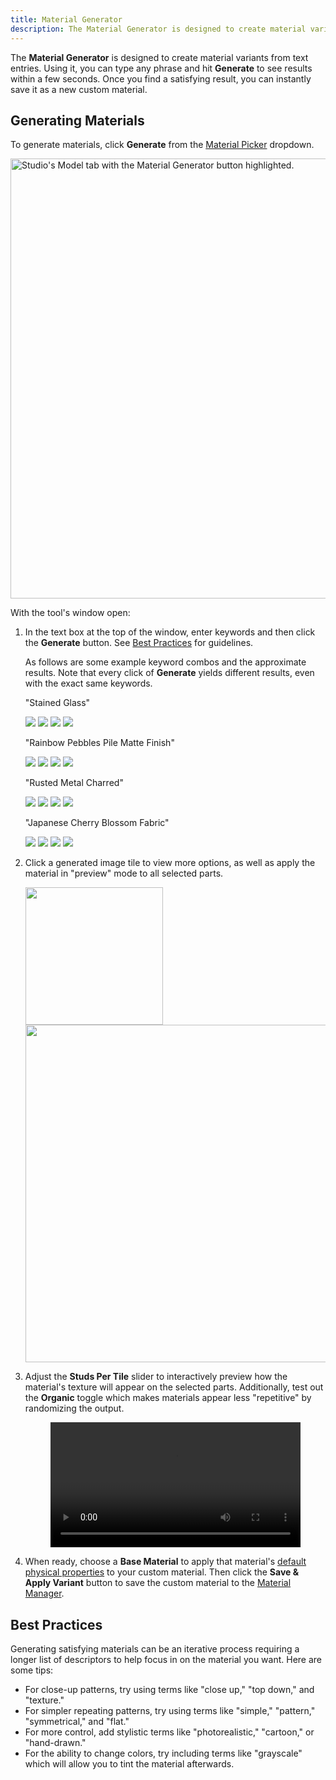 ```yaml
---
title: Material Generator
description: The Material Generator is designed to create material variants from text entries.
---
```


The **Material Generator** is designed to create material variants from text entries. Using it, you can type any phrase and hit **Generate** to see results within a few seconds. Once you find a satisfying result, you can instantly save it as a new custom material.

## Generating Materials

To generate materials, click **Generate** from the [Material Picker](../parts/materials.md#material-widget) dropdown.

<img src="../assets/studio/general/Model-Tab-Material-Generator.png" width="704" alt="Studio's Model tab with the Material Generator button highlighted." />

With the tool's window open:

1. In the text box at the top of the window, enter keywords and then click the **Generate** button. See [Best Practices](#best-practices) for guidelines.

   As follows are some example keyword combos and the approximate results. Note that every click of **Generate** yields different results, even with the exact same keywords.

   <Tabs>
   <TabItem label="Example 1">
      <p>"Stained Glass"</p>
      <GridContainer numColumns="4">
      <img src="../assets/modeling/materials/Material-Generator-Example-2D.jpg" />
      <img src="../assets/modeling/materials/Material-Generator-Example-2C.jpg" />
      <img src="../assets/modeling/materials/Material-Generator-Example-2A.jpg" />
      <img src="../assets/modeling/materials/Material-Generator-Example-2B.jpg" />
      </GridContainer>
   </TabItem>
   <TabItem label="Example 2">
      <p>"Rainbow Pebbles Pile Matte Finish"</p>
      <GridContainer numColumns="4">
      <img src="../assets/modeling/materials/Material-Generator-Example-1A.jpg" />
      <img src="../assets/modeling/materials/Material-Generator-Example-1B.jpg" />
      <img src="../assets/modeling/materials/Material-Generator-Example-1C.jpg" />
      <img src="../assets/modeling/materials/Material-Generator-Example-1D.jpg" />
      </GridContainer>
   </TabItem>
   <TabItem label="Example 3">
      <p>"Rusted Metal Charred"</p>
      <GridContainer numColumns="4">
      <img src="../assets/modeling/materials/Material-Generator-Example-3A.jpg" />
      <img src="../assets/modeling/materials/Material-Generator-Example-3B.jpg" />
      <img src="../assets/modeling/materials/Material-Generator-Example-3C.jpg" />
      <img src="../assets/modeling/materials/Material-Generator-Example-3D.jpg" />
      </GridContainer>
   </TabItem>
   <TabItem label="Example 4">
      <p>"Japanese Cherry Blossom Fabric"</p>
      <GridContainer numColumns="4">
      <img src="../assets/modeling/materials/Material-Generator-Example-4C.jpg" />
      <img src="../assets/modeling/materials/Material-Generator-Example-4B.jpg" />
      <img src="../assets/modeling/materials/Material-Generator-Example-4A.jpg" />
      <img src="../assets/modeling/materials/Material-Generator-Example-4D.jpg" />
      </GridContainer>
   </TabItem>
   </Tabs>

2. Click a generated image tile to view more options, as well as apply the material in "preview" mode to all selected parts.

   <Grid container spacing={2}>
   <Grid item><img src="../assets/modeling/materials/Material-Generator-Expanded-Options.png" width="220" /></Grid>
   <Grid item><img src="../assets/modeling/materials/Material-Generator-Preview-On-Part.jpg" width="540" /></Grid>
   </Grid>

3. Adjust the **Studs Per Tile** slider to interactively preview how the material's texture will appear on the selected parts. Additionally, test out the **Organic** toggle which makes materials appear less "repetitive" by randomizing the output.

   <figure>
   <video src="../assets/modeling/materials/Material-Generator-Preview.mp4" controls width="100%" alt="Adjustment of Studs Per Tile value and Organic toggle" />
   <figcaption>Adjustment of **Studs Per Tile** value and **Organic** toggle</figcaption>
   </figure>

4. When ready, choose a **Base Material** to apply that material's [default physical properties](../parts/materials.md#default-physical-properties) to your custom material. Then click the **Save & Apply Variant** button to save the custom material to the [Material Manager](../parts/materials.md#material-manager).

## Best Practices

Generating satisfying materials can be an iterative process requiring a longer list of descriptors to help focus in on the material you want. Here are some tips:

- For close-up patterns, try using terms like "close&nbsp;up," "top down," and "texture."
- For simpler repeating patterns, try using terms like "simple," "pattern," "symmetrical," and "flat."
- For more control, add stylistic terms like "photorealistic," "cartoon," or "hand-drawn."
- For the ability to change colors, try including terms like "grayscale" which will allow you to tint the material afterwards.
